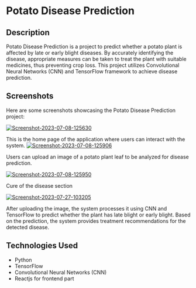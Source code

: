 # Potato Disease Prediction
## Description
Potato Disease Prediction is a project to predict whether a potato plant is affected by late or early blight diseases. By accurately identifying the disease, appropriate measures can be taken to treat the plant with suitable medicines, thus preventing crop loss. This project utilizes Convolutional Neural Networks (CNN) and TensorFlow framework to achieve disease prediction.

## Screenshots
Here are some screenshots showcasing the Potato Disease Prediction project:

<a href="https://ibb.co/ZVjt7h3"><img src="https://i.ibb.co/yX9G78D/Screenshot-2023-07-08-125630.png" alt="Screenshot-2023-07-08-125630" border="0"></a>
  
   This is the home page of the application where users can interact with the system.
<a href="https://ibb.co/vhfcGXK"><img src="https://i.ibb.co/VxbLZwP/Screenshot-2023-07-08-125906.png" alt="Screenshot-2023-07-08-125906" border="0"></a>
  
   Users can upload an image of a potato plant leaf to be analyzed for disease prediction.

<a href="https://ibb.co/ctrjfqt"><img src="https://i.ibb.co/6bWk9Qb/Screenshot-2023-07-08-125950.png" alt="Screenshot-2023-07-08-125950" border="0"></a>

  Cure of the disease section

<a href="https://ibb.co/zQwwPMv"><img src="https://i.ibb.co/MZLLPv0/Screenshot-2023-07-27-103205.png" alt="Screenshot-2023-07-27-103205" border="0"></a>

After uploading the image, the system processes it using CNN and TensorFlow to predict whether the plant has late blight
or early blight. Based on the prediction, the system provides treatment recommendations for the detected disease.

## Technologies Used
- Python
- TensorFlow
- Convolutional Neural Networks (CNN)
- Reactjs for frontend part
